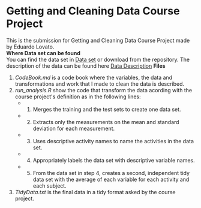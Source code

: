 # Getting and Cleaning Data Course Project
This is the submission for Getting and Cleaning Data Course Project made by Eduardo Lovato.  
**Where Data set can be found**  
You can find the data set in [Data set](https://d396qusza40orc.cloudfront.net/getdata%2Fprojectfiles%2FUCI%20HAR%20Dataset.zip) or download from the repository. The description of the data can be found here [Data Description](http://archive.ics.uci.edu/ml/datasets/Human+Activity+Recognition+Using+Smartphones)
**Files**  
1. *CodeBook.md* is a code book where the variables, the data and transformations and work that I made to clean the data is described.  
2. *run_analysis.R* show the code that transform the data acording with the course project's definition as in the following lines: 
      + 1. Merges the training and the test sets to create one data set.  
      + 2. Extracts only the measurements on the mean and standard deviation for each measurement.  
      + 3. Uses descriptive activity names to name the activities in the data set.  
      + 4. Appropriately labels the data set with descriptive variable names.
      + 5. From the data set in step 4, creates a second, independent tidy data set with the average of each variable for each activity and each subject.  
3. *TidyData.txt* is the final data in a tidy format asked by the course project.  

